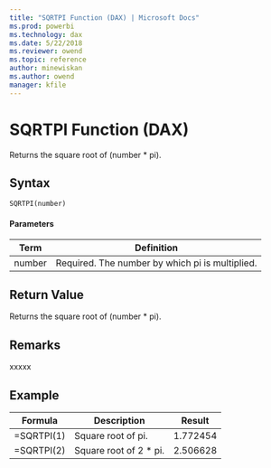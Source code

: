 ```yaml
---
title: "SQRTPI Function (DAX) | Microsoft Docs"
ms.prod: powerbi 
ms.technology: dax
ms.date: 5/22/2018
ms.reviewer: owend
ms.topic: reference
author: minewiskan
ms.author: owend
manager: kfile
---
```

# SQRTPI Function (DAX)
Returns the square root of (number * pi).  
  
## Syntax  
  
```dax
SQRTPI(number)  
```
  
#### Parameters  
  
|Term|Definition|  
|--------|--------------|  
|number|Required. The number by which pi is multiplied.|  
  
## Return Value  
Returns the square root of (number * pi).  
  
## Remarks  
xxxxx  
  
## Example  
  
|Formula|Description|Result|  
|-----------|---------------|----------|  
|=SQRTPI(1)|Square root of pi.|1.772454|  
|=SQRTPI(2)|Square root of 2 * pi.|2.506628|  
  

